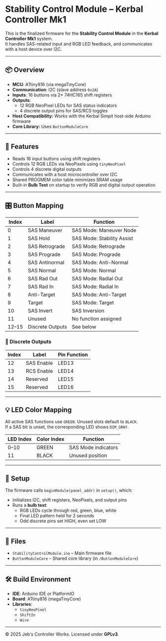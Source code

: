 # Stability Control Module – Kerbal Controller Mk1

This is the finalized firmware for the **Stability Control Module** in the **Kerbal Controller Mk1** system.  
It handles SAS-related input and RGB LED feedback, and communicates with a host device over I2C.

---

## 📦 Overview

- **MCU**: ATtiny816 (via megaTinyCore)  
- **Communication**: I2C (slave address `0x2A`)  
- **Inputs**: 16 buttons via 2× 74HC165 shift registers  
- **Outputs**:  
  - 12 RGB NeoPixel LEDs for SAS status indicators  
  - 4 discrete output pins for SAS/RCS toggles  
- **Host Compatibility:** Works with the Kerbal Simpit host-side Arduino firmware  
- **Core Library:** Uses `ButtonModuleCore`

---

## 🚀 Features

- Reads 16 input buttons using shift registers  
- Controls 12 RGB LEDs via NeoPixels using `tinyNeoPixel`  
- Controls 4 discrete digital outputs  
- Communicates with a host microcontroller over I2C  
- Shared PROGMEM color table minimizes SRAM usage  
- Built-in **Bulb Test** on startup to verify RGB and digital output operation

---

## 🎛 Button Mapping

| Index | Label           | Function                    |
|-------|------------------|-----------------------------|
| 0     | SAS Maneuver     | SAS Mode: Maneuver Node     |
| 1     | SAS Hold         | SAS Mode: Stability Assist  |
| 2     | SAS Retrograde   | SAS Mode: Retrograde        |
| 3     | SAS Prograde     | SAS Mode: Prograde          |
| 4     | SAS Antinormal   | SAS Mode: Anti-Normal       |
| 5     | SAS Normal       | SAS Mode: Normal            |
| 6     | SAS Rad Out      | SAS Mode: Radial Out        |
| 7     | SAS Rad In       | SAS Mode: Radial In         |
| 8     | Anti-Target      | SAS Mode: Anti-Target       |
| 9     | Target           | SAS Mode: Target            |
| 10    | SAS Invert       | SAS Inversion               |
| 11    | Unused           | No function assigned        |
| 12–15 | Discrete Outputs | See below                   |

### 🔌 Discrete Outputs

| Index | Label        | Pin Function |
|-------|--------------|--------------|
| 12    | SAS Enable   | LED13        |
| 13    | RCS Enable   | LED14        |
| 14    | Reserved     | LED15        |
| 15    | Reserved     | LED16        |

---

## 💡 LED Color Mapping

All active SAS functions use `GREEN`. Unused slots default to `BLACK`.  
If a SAS bit is unset, the corresponding LED shows `DIM_GRAY`.

| LED Index | Color Index | Function             |
|-----------|-------------|----------------------|
| 0–10      | GREEN       | SAS Mode indicators  |
| 11        | BLACK       | Unused position      |

---

## 🔧 Setup

The firmware calls `beginModule(panel_addr)` in `setup()`, which:

- Initializes I2C, shift registers, NeoPixels, and output pins  
- Runs a **bulb test**:
  - RGB LEDs cycle through red, green, blue, white  
  - Final LED pattern held for 2 seconds  
  - Odd discrete pins set HIGH, even set LOW

---

## 📂 Files

- `StabilityControlModule.ino` – Main firmware file  
- `ButtonModuleCore` – Shared core library (in `/ButtonModuleCore`)

---

## 🛠 Build Environment

- **IDE**: Arduino IDE or PlatformIO  
- **Board**: ATtiny816 (megaTinyCore)  
- **Libraries**:
  - `tinyNeoPixel`
  - `ShiftIn`
  - `Wire`

---

© 2025 Jeb's Controller Works. Licensed under **GPLv3**.
